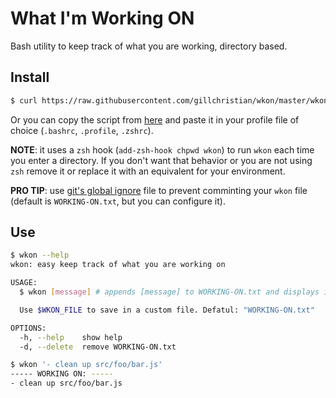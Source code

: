 # What I'm Working ON

Bash utility to keep track of what you are working, directory based.

## Install

```bash
$ curl https://raw.githubusercontent.com/gillchristian/wkon/master/wkon.sh > ~/.zshrc
```

Or you can copy the script from [here](https://raw.githubusercontent.com/gillchristian/wkon/master/wkon.sh) and paste it in your profile file of choice (`.bashrc`, `.profile`, `.zshrc`).

**NOTE**: it uses a `zsh` hook (`add-zsh-hook chpwd wkon`) to run `wkon` each time you enter a directory. If you don't want that behavior or you are not using `zsh` remove it or replace it with an equivalent for your environment. 

**PRO TIP**: use [git's global ignore](https://help.github.com/articles/ignoring-files/#create-a-global-gitignore) file to prevent comminting your `wkon` file (default is `WORKING-ON.txt`, but you can configure it).

## Use

```bash
$ wkon --help
wkon: easy keep track of what you are working on

USAGE:
  $ wkon [message] # appends [message] to WORKING-ON.txt and displays it's content

  Use $WKON_FILE to save in a custom file. Defatul: "WORKING-ON.txt"

OPTIONS:
  -h, --help    show help
  -d, --delete  remove WORKING-ON.txt
```

```bash
$ wkon '- clean up src/foo/bar.js'
----- WORKING ON: -----
- clean up src/foo/bar.js
```
